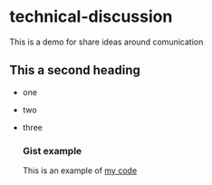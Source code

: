 # technical-discussion
This is a demo for share ideas around comunication

## This a second heading
* one
* two
* three

  ### Gist example
  This is an example of [my code](https://gist.github.com/mmorgano/430e32582575d3da93bb6961f52c6079)


  
